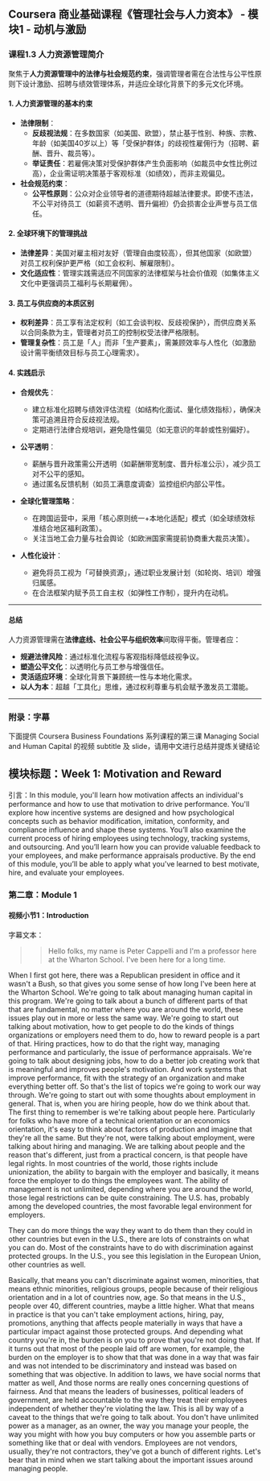 ## Coursera 商业基础课程《管理社会与人力资本》 - 模块1 - 动机与激励

### 课程1.3 人力资源管理简介

聚焦于**人力资源管理中的法律与社会规范约束**，强调管理者需在合法性与公平性原则下设计激励、招聘与绩效管理体系，并适应全球化背景下的多元文化环境。

#### 1. 人力资源管理的基本约束

- **法律限制**：  
  - **反歧视法规**：在多数国家（如美国、欧盟），禁止基于性别、种族、宗教、年龄（如美国40岁以上）等「受保护群体」的歧视性雇佣行为（招聘、薪酬、晋升、裁员等）。  
  - **举证责任**：若雇佣决策对受保护群体产生负面影响（如裁员中女性比例过高），企业需证明决策基于客观标准（如绩效），而非主观偏见。  
- **社会规范约束**：  
  - **公平性原则**：公众对企业领导者的道德期待超越法律要求。即使不违法，不公平对待员工（如薪资不透明、晋升偏袒）仍会损害企业声誉与员工信任。

#### 2. 全球环境下的管理挑战

- **法律差异**：美国对雇主相对友好（管理自由度较高），但其他国家（如欧盟）对员工权利保护更严格（如工会权利、解雇限制）。  
- **文化适应性**：管理实践需适应不同国家的法律框架与社会价值观（如集体主义文化中更强调员工福利与长期雇佣）。

#### 3. 员工与供应商的本质区别

- **权利差异**：员工享有法定权利（如工会谈判权、反歧视保护），而供应商关系以合同条款为主，管理者对员工的控制权受法律严格限制。  
- **管理复杂性**：员工是「人」而非「生产要素」，需兼顾效率与人性化（如激励设计需平衡绩效目标与员工心理需求）。

#### 4. 实践启示

- **合规优先**：  
  - 建立标准化招聘与绩效评估流程（如结构化面试、量化绩效指标），确保决策可追溯且符合反歧视法规。  
  - 定期进行法律合规培训，避免隐性偏见（如无意识的年龄或性别偏好）。  

- **公平透明**：  
  - 薪酬与晋升政策需公开透明（如薪酬带宽制度、晋升标准公示），减少员工对不公平的感知。  
  - 通过匿名反馈机制（如员工满意度调查）监控组织内部公平性。  

- **全球化管理策略**：  
  - 在跨国运营中，采用「核心原则统一+本地化适配」模式（如全球绩效标准结合地区福利政策）。  
  - 关注当地工会力量与社会舆论（如欧洲国家需提前协商重大裁员决策）。  

- **人性化设计**：  
  - 避免将员工视为「可替换资源」，通过职业发展计划（如轮岗、培训）增强归属感。  
  - 在合法框架内赋予员工自主权（如弹性工作制），提升内在动机。
  
---

#### 总结

人力资源管理需在**法律底线、社会公平与组织效率**间取得平衡。管理者应：  
- **规避法律风险**：通过标准化流程与客观指标降低歧视争议。  
- **塑造公平文化**：以透明化与员工参与增强信任。  
- **灵活适应环境**：全球化背景下兼顾统一性与本地化需求。  
- **以人为本**：超越「工具化」思维，通过权利尊重与机会赋予激发员工潜能。

---

### 附录：字幕

下面提供 Coursera Business Foundations 系列课程的第三课 Managing Social and Human Capital 的视频 subtitle 及 slide，请用中文进行总结并提炼关键结论

## 模块标题：Week 1: Motivation and Reward

引言：In this module, you'll learn how motivation affects an individual's performance and how to use that motivation to drive performance. You'll explore how incentive systems are designed and how psychological concepts such as behavior modification, imitation, conformity, and compliance influence and shape these systems. You’ll also examine the current process of hiring employees using technology, tracking systems, and outsourcing. And you’ll learn how you can provide valuable feedback to your employees, and make performance appraisals productive. By the end of this module, you’ll be able to apply what you've learned to best motivate, hire, and evaluate your employees.

### 第二章：Module 1

#### 视频小节1：Introduction

字幕文本：

>> Hello folks, my name is Peter Cappelli and I'm a professor here at the Wharton School. I've been here for a long time.

When I first got here, there was a Republican president in office and it wasn't a Bush, so that gives you some sense of how long I've been here at the Wharton School. We're going to talk about managing human capital in this program. We're going to talk about a bunch of different parts of that that are fundamental, no matter where you are around the world, these issues play out in more or less the same way. We're going to start out talking about motivation, how to get people to do the kinds of things organizations or employers need them to do, how to reward people is a part of that. Hiring practices, how to do that the right way, managing performance and particularly, the issue of performance appraisals. We're going to talk about designing jobs, how to do a better job creating work that is meaningful and improves people's motivation. And work systems that improve performance, fit with the strategy of an organization and make everything better off. So that's the list of topics we're going to work our way through. We're going to start out with some thoughts about employment in general. That is, when you are hiring people, how do we think about that. The first thing to remember is we're talking about people here. Particularly for folks who have more of a technical orientation or an economics orientation, it's easy to think about factors of production and imagine that they're all the same. But they're not, were talking about employment, were talking about hiring and managing. We are talking about people and the reason that's different, just from a practical concern, is that people have legal rights. In most countries of the world, those rights include unionization, the ability to bargain with the employer and basically, it means force the employer to do things the employees want. The ability of management is not unlimited, depending where you are around the world, those legal restrictions can be quite constraining. The U.S. has, probably among the developed countries, the most favorable legal environment for employers.

They can do more things the way they want to do them than they could in other countries but even in the U.S., there are lots of constraints on what you can do. Most of the constraints have to do with discrimination against protected groups. In the U.S., you see this legislation in the European Union, other countries as well.

Basically, that means you can't discriminate against women, minorities, that means ethnic minorities, religious groups, people because of their religious orientation and in a lot of countries now, age. So that means in the U.S., people over 40, different countries, maybe a little higher. What that means in practice is that you can't take employment actions, hiring, pay, promotions, anything that affects people materially in ways that have a particular impact against those protected groups. And depending what country you're in, the burden is on you to prove that you're not doing that. If it turns out that most of the people laid off are women, for example, the burden on the employer is to show that that was done in a way that was fair and was not intended to be discriminatory and instead was based on something that was objective. In addition to laws, we have social norms that matter as well, And those norms are really ones concerning questions of fairness. And that means the leaders of businesses, political leaders of government, are held accountable to the way they treat their employees independent of whether they're violating the law. This is all by way of a caveat to the things that we're going to talk about. You don't have unlimited power as a manager, as an owner, the way you manage your people, the way you might with how you buy computers or how you assemble parts or something like that or deal with vendors. Employees are not vendors, usually, they're not contractors, they've got a bunch of different rights. Let's bear that in mind when we start talking about the important issues around managing people.
